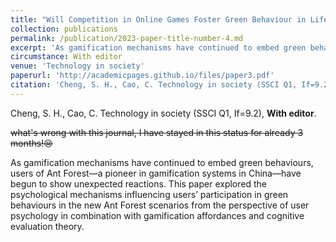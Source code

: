 ```yaml
---
title: "Will Competition in Online Games Foster Green Behaviour in Life? The Relationship Between Gamification Affordances and Engagement in Green Behaviours."
collection: publications
permalink: /publication/2023-paper-title-number-4.md
excerpt: 'As gamification mechanisms have continued to embed green behaviours, users of Ant Forest—a pioneer in gamification systems in China—have begun to show unexpected reactions. This paper explored the psychological mechanisms influencing users’ participation in green behaviours in the new Ant Forest scenarios from the perspective of user psychology in combination with gamification affordances and cognitive evaluation theory. '
circumstance: With editor
venue: 'Technology in society'
paperurl: 'http://academicpages.github.io/files/paper3.pdf'
citation: 'Cheng, S. H., Cao, C. Technology in society (SSCI Q1, If=9.2), With editor.'
---
```

Cheng, S. H., Cao, C. Technology in society (SSCI Q1, If=9.2), **With editor**.

~~what's wrong with this journal, I have stayed in this status for already 3 months!😢~~

As gamification mechanisms have continued to embed green behaviours, users of Ant Forest—a pioneer in gamification systems in China—have begun to show unexpected reactions. This paper explored the psychological mechanisms influencing users’ participation in green behaviours in the new Ant Forest scenarios from the perspective of user psychology in combination with gamification affordances and cognitive evaluation theory.

